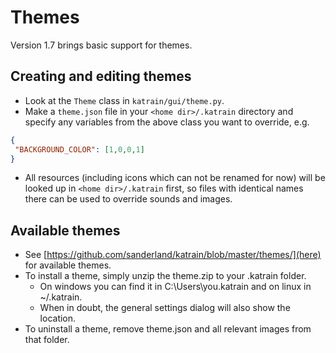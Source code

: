 # Themes
Version 1.7 brings basic support for themes.

## Creating and editing themes

* Look at the `Theme` class in `katrain/gui/theme.py`.
* Make a `theme.json` file in your `<home dir>/.katrain` directory and specify any variables from the above class you want to override, e.g. 
 ```json
 {
  "BACKGROUND_COLOR": [1,0,0,1]
}
  ```
* All resources (including icons which can not be renamed for now) will be looked up in `<home dir>/.katrain` first, so files with identical names there can be used to override sounds and images.

## Available themes

* See [https://github.com/sanderland/katrain/blob/master/themes/](here) for available themes. 
* To install a theme, simply unzip the theme.zip to your .katrain folder. 
  * On windows you can find it in C:\Users\you\.katrain and on linux in ~/.katrain.
  * When in doubt, the general settings dialog will also show the location.
* To uninstall a theme, remove theme.json and all relevant images from that folder.

